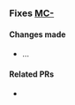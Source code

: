 ### Fixes [MC-](https://cloud-ops.atlassian.net/browse/MC-)

#### Changes made

<!-- Changes should match the template provided below -->

- ...

#### Related PRs

- []()

<!--
CLOUDMC-API-DOCS TEMPLATE
- all sentences should have periods
- requests and responses should use an example like 'my-env' instead of ':environment'
- use 'js' instead of 'json' when adding comments to json (else they appear in red)

### Upgrade release

```shell
curl -X POST \
   -H "MC-Api-Key: your_api_key" \
   -d "request_body" \
   "https://portal.coxedge.com/api/v2/services/k8s/my-env/releases/my-release/aerospike?operation=upgrade"
```
> Request body example(s):

```js
// Format as 'js' instead of 'json' if adding comments (else they appear in red)
// Change to the latest version of a chart
{
  "upgradeChart":  "stable/aerospike",
  "upgradeChart":  1
}

// Change to a specific version of a chart
{
  "upgradeChart" : "https://kubernetes-charts.storage.googleapis.com/aerospike-0.3.2.tgz"
}
```
> The above command(s) return(s) JSON structured like this:

```js
{
  "taskId": "c50390c7-9d5b-4af4-a2da-e2a2678a83e8",
  "taskStatus": "SUCCESS"
}
```

<code>POST /services/<a href="#administration-service-connections">:service_code</a>/<a href="#administration-environments">:environment_name</a>/releases/:id?operation=upgrade</code>

Upgrade a release in a given [environment](#administration-environments).

Required | &nbsp;
------- | -----------
`upgradeChart` <br/>*string* | The id of the chart to upgrade (repo/name) or the url to the version of the chart to use.

Optional | &nbsp;
------- | -----------
`values` <br/>*string* | YAML structured text that will overwrite the default values for the upgrade/installation of the chart.

Attributes | &nbsp;
------- | -----------
`taskId` <br/>*string* | The task id related to the pod upgrade.
`taskStatus` <br/>*string* | The status of the operation.
-->
